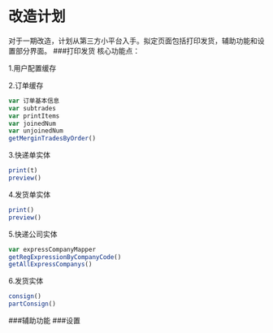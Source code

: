 # 改造计划

对于一期改造，计划从第三方小平台入手。拟定页面包括打印发货，辅助功能和设置部分界面。
###打印发货
核心功能点：

1.用户配置缓存

2.订单缓存
  ```js
  var 订单基本信息
  var subtrades
  var printItems
  var joinedNum
  var unjoinedNum
  getMerginTradesByOrder()
  ```

3.快递单实体
  ```js
  print(t)
  preview()
  ```
4.发货单实体
  ```js
  print()
  preview()
  ```
5.快递公司实体
  ```js
 var expressCompanyMapper
 getRegExpressionByCompanyCode()
 getAllExpressCompanys()
 
  ```
6.发货实体
  ```js
  consign()
  partConsign()
  ```
###辅助功能
###设置